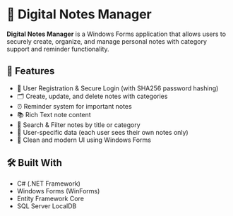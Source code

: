 # 📝 Digital Notes Manager

**Digital Notes Manager** is a Windows Forms application that allows users to securely create, organize, and manage personal notes with category support and reminder functionality.

## 🚀 Features

- 🔐 User Registration & Secure Login (with SHA256 password hashing)
- 🗂️ Create, update, and delete notes with categories
- ⏰ Reminder system for important notes
- 📚 Rich Text note content
- 🔎 Search & Filter notes by title or category
- 🧠 User-specific data (each user sees their own notes only)
- 🧼 Clean and modern UI using Windows Forms

## 🛠️ Built With

- C# (.NET Framework)
- Windows Forms (WinForms)
- Entity Framework Core
- SQL Server LocalDB

